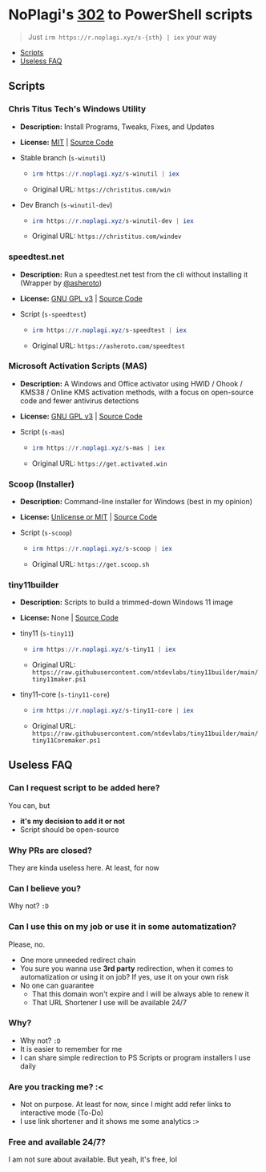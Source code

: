 # NoPlagi's [302](https://developer.mozilla.org/en-US/docs/Web/HTTP/Status/302) to PowerShell scripts

> Just `irm https://r.noplagi.xyz/s-{sth} | iex` your way

- [Scripts](#scripts)
- [Useless FAQ](#useless-faq)

## Scripts

### Chris Titus Tech's Windows Utility

- **Description:** Install Programs, Tweaks, Fixes, and Updates
- **License:**  [MIT](https://github.com/ChrisTitusTech/winutil/blob/main/LICENSE) | [Source Code](https://github.com/ChrisTitusTech/winutil)
- Stable branch (`s-winutil`)

  - ```PowerShell
    irm https://r.noplagi.xyz/s-winutil | iex
    ```

  - Original URL: `https://christitus.com/win`
- Dev Branch (`s-winutil-dev`)

  - ```PowerShell
    irm https://r.noplagi.xyz/s-winutil-dev | iex
    ```

  - Original URL: `https://christitus.com/windev`

### speedtest.net

- **Description:** Run a speedtest.net test from the cli without installing it (Wrapper by [@asheroto](https://github.com/asheroto))
- **License:** [GNU GPL v3](https://github.com/asheroto/speedtest/blob/main/LICENSE) | [Source Code](https://github.com/asheroto/speedtest)
- Script (`s-speedtest`)

  - ```PowerShell
    irm https://r.noplagi.xyz/s-speedtest | iex
    ```

  - Original URL: `https://asheroto.com/speedtest`

### Microsoft Activation Scripts (MAS)

- **Description:** A Windows and Office activator using HWID / Ohook / KMS38 / Online KMS activation methods, with a focus on open-source code and fewer antivirus detections
- **License:** [GNU GPL v3](https://github.com/massgravel/Microsoft-Activation-Scripts/blob/master/LICENSE) | [Source Code](https://github.com/massgravel/Microsoft-Activation-Scripts)
- Script (`s-mas`)

  - ```PowerShell
    irm https://r.noplagi.xyz/s-mas | iex
    ```

  - Original URL: `https://get.activated.win`

### Scoop (Installer)

- **Description:** Command-line installer for Windows (best in my opinion)
- **License:** [Unlicense or MIT](https://github.com/ScoopInstaller/Scoop/blob/master/LICENSE) | [Source Code](https://github.com/ScoopInstaller/Scoop)
- Script (`s-scoop`)

  - ```PowerShell
    irm https://r.noplagi.xyz/s-scoop | iex
    ```

  - Original URL: `https://get.scoop.sh`

### tiny11builder

- **Description:** Scripts to build a trimmed-down Windows 11 image
- **License:** None | [Source Code](https://github.com/ntdevlabs/tiny11builder)
- tiny11 (`s-tiny11`)

  - ```PowerShell
    irm https://r.noplagi.xyz/s-tiny11 | iex
    ```

  - Original URL: `https://raw.githubusercontent.com/ntdevlabs/tiny11builder/main/tiny11maker.ps1`
- tiny11-core (`s-tiny11-core`)

  - ```PowerShell
    irm https://r.noplagi.xyz/s-tiny11-core | iex
    ```

  - Original URL: `https://raw.githubusercontent.com/ntdevlabs/tiny11builder/main/tiny11Coremaker.ps1`

## Useless FAQ

### Can I request script to be added here?

You can, but

- **it's my decision to add it or not**
- Script should be open-source

### Why PRs are closed?

They are kinda useless here. At least, for now

### Can I believe you?

Why not? `:D`

### Can I use this on my job or use it in some automatization?

Please, no.

- One more unneeded redirect chain
- You sure you wanna use **3rd party** redirection, when it comes to automatization or using it on job? If yes, use it on your own risk
- No one can guarantee
  - That this domain won't expire and I will be always able to renew it
  - That URL Shortener I use will be available 24/7

### Why?

- Why not? `:D`
- It is easier to remember for me
- I can share simple redirection to PS Scripts or program installers I use daily

### Are you tracking me? :<

- Not on purpose. At least for now, since I might add refer links to interactive mode (To-Do)
- I use link shortener and it shows me some analytics :>

### Free and available 24/7?

I am not sure about available. But yeah, it's free, lol
